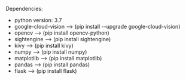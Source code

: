 Dependencies:
- python version: 3.7
- google-cloud-vision --> (pip install --upgrade google-cloud-vision)
- opencv --> (pip install opencv-python)
- sightengine --> (pip install sightengine)
- kivy --> (pip install kivy)
- numpy --> (pip install numpy)
- matplotlib --> (pip install matplotlib)
- pandas --> (pip install pandas)
- flask --> (pip install flask)
